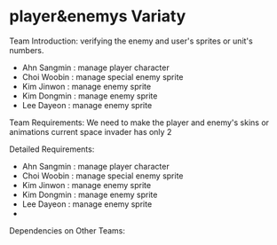 # player&enemys Variaty
Team Introduction: verifying the enemy and user's sprites or unit's numbers. 
- Ahn Sangmin : manage player character
- Choi Woobin : manage special enemy sprite
- Kim Jinwon : manage enemy sprite
- Kim Dongmin : manage enemy sprite
- Lee Dayeon : manage enemy sprite

Team Requirements: We need to make the player and enemy's skins or animations
current space invader has only 2

Detailed Requirements:
- Ahn Sangmin : manage player character
- Choi Woobin : manage special enemy sprite
- Kim Jinwon : manage enemy sprite
- Kim Dongmin : manage enemy sprite
- Lee Dayeon : manage enemy sprite
- 
Dependencies on Other Teams: 